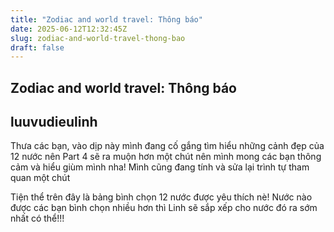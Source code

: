 ```yaml
---
title: "Zodiac and world travel: Thông báo"
date: 2025-06-12T12:32:45Z
slug: zodiac-and-world-travel-thong-bao
draft: false
---
```


## Zodiac and world travel: Thông báo

## luuvudieulinh

Thưa các bạn, vào dịp này mình đang cố gắng tìm hiểu những cảnh đẹp của 12 nước nên Part 4 sẽ ra muộn hơn một chút nên mình mong các bạn thông cảm và hiểu giùm mình nha! Mình cũng đang tính và sửa lại trình tự tham quan một chút
 
Tiện thể trên đây là bảng bình chọn 12 nước được yêu thích nè! Nước nào được các bạn bình chọn nhiều hơn thì Linh sẽ sắp xếp cho nước đó ra sớm nhất có thể!!!